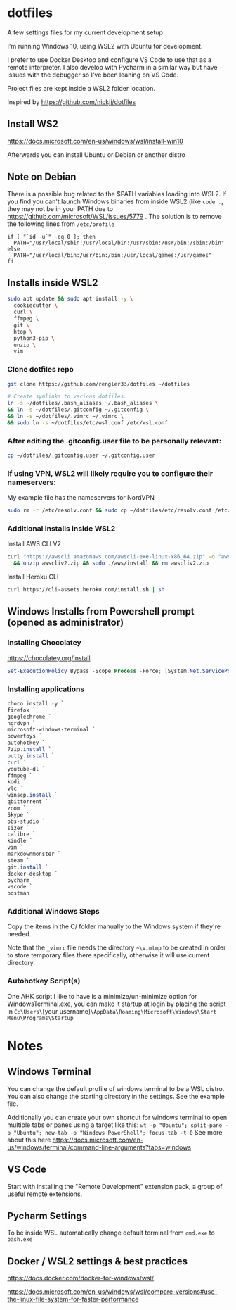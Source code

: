 # dotfiles

A few settings files for my current development setup

I'm running Windows 10, using WSL2 with Ubuntu for development.


I prefer to use Docker Desktop and configure VS Code to use that as a remote interpreter. I also develop with Pycharm in a similar way but have issues with the debugger so I've been leaning on VS Code.

Project files are kept inside a WSL2 folder location.

Inspired by https://github.com/nickjj/dotfiles

## Install WS2

https://docs.microsoft.com/en-us/windows/wsl/install-win10

Afterwards you can install Ubuntu or Debian or another distro

## Note on Debian

There is a possible bug related to the $PATH variables loading into WSL2. If you find you can't launch Windows binaries from inside WSL2 (like `code .`, they may not be in your PATH due to https://github.com/microsoft/WSL/issues/5779 . The solution is to remove the following lines from `/etc/profile`

```
if [ "`id -u`" -eq 0 ]; then
  PATH="/usr/local/sbin:/usr/local/bin:/usr/sbin:/usr/bin:/sbin:/bin"
else
  PATH="/usr/local/bin:/usr/bin:/bin:/usr/local/games:/usr/games"
fi
```

## Installs inside WSL2

```sh
sudo apt update && sudo apt install -y \
  cookiecutter \
  curl \
  ffmpeg \
  git \
  htop \
  python3-pip \
  unzip \
  vim
```
 
### Clone dotfiles repo

```sh
git clone https://github.com/rengler33/dotfiles ~/dotfiles

# Create symlinks to various dotfiles.
ln -s ~/dotfiles/.bash_aliases ~/.bash_aliases \
&& ln -s ~/dotfiles/.gitconfig ~/.gitconfig \
&& ln -s ~/dotfiles/.vimrc ~/.vimrc \
&& sudo ln -s ~/dotfiles/etc/wsl.conf /etc/wsl.conf
```

### After editing the .gitconfig.user file to be personally relevant:
```sh
cp ~/dotfiles/.gitconfig.user ~/.gitconfig.user
```

### If using VPN, WSL2 will likely require you to configure their nameservers:
My example file has the nameservers for NordVPN
```sh
sudo rm -r /etc/resolv.conf && sudo cp ~/dotfiles/etc/resolv.conf /etc/resolv.conf
```

### Additional installs inside WSL2

Install AWS CLI V2
```sh
curl "https://awscli.amazonaws.com/awscli-exe-linux-x86_64.zip" -o "awscliv2.zip" \
  && unzip awscliv2.zip && sudo ./aws/install && rm awscliv2.zip
```
  
Install Heroku CLI
```sh
curl https://cli-assets.heroku.com/install.sh | sh
```

## Windows Installs from Powershell prompt (opened as administrator)

### Installing Chocolatey
https://chocolatey.org/install
```powershell
Set-ExecutionPolicy Bypass -Scope Process -Force; [System.Net.ServicePointManager]::SecurityProtocol = [System.Net.ServicePointManager]::SecurityProtocol -bor 3072; iex ((New-Object System.Net.WebClient).DownloadString('https://chocolatey.org/install.ps1'))
```

### Installing applications
```powershell
choco install -y `
firefox `
googlechrome `
nordvpn `
microsoft-windows-terminal `
powertoys ` 
autohotkey `
7zip.install `
putty.install `
curl `
youtube-dl `
ffmpeg `
kodi `
vlc `
winscp.install `
qbittorrent `
zoom `
Skype `
obs-studio `
sizer `
calibre `
kindle `
vim `
markdownmonster `
steam `
git.install `
docker-desktop `
pycharm `
vscode `
postman
```

### Additional Windows Steps

Copy the items in the C/ folder manually to the Windows system if they're needed.

Note that the `_vimrc` file needs the directory `~\vimtmp` to be created in order to store temporary files there specifically, otherwise it will use current directory.

### Autohotkey Script(s)
One AHK script I like to have is a minimize/un-minimize option for WindowsTerminal.exe, you can make it startup at login by placing the script in `C:\Users\`[your username]`\AppData\Roaming\Microsoft\Windows\Start Menu\Programs\Startup`

# Notes

## Windows Terminal
You can change the default profile of windows terminal to be a WSL distro. You can also change the starting directory in the settings. See the example file.

Additionally you can create your own shortcut for windows terminal to open multiple tabs or panes using a target like this:
`wt -p "Ubuntu"; split-pane -p "Ubuntu"; new-tab -p "Windows PowerShell"; focus-tab -t 0`
See more about this here https://docs.microsoft.com/en-us/windows/terminal/command-line-arguments?tabs=windows

## VS Code
Start with installing the "Remote Development" extension pack, a group of useful remote extensions.

## Pycharm Settings
To be inside WSL automatically change default terminal from `cmd.exe` to `bash.exe`

## Docker / WSL2 settings & best practices
https://docs.docker.com/docker-for-windows/wsl/

https://docs.microsoft.com/en-us/windows/wsl/compare-versions#use-the-linux-file-system-for-faster-performance
